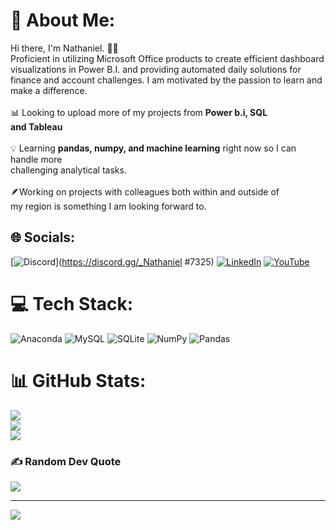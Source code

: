 # 💫 About Me:
 Hi there, I'm Nathaniel. 👋🏾<br>Proficient in utilizing Microsoft Office products to create efficient dashboard visualizations in Power B.I. and providing automated daily solutions for finance and account challenges.
 I am motivated by the passion to learn and make a difference.<br><br>📊 Looking to upload more of my projects from **Power b.i, SQL<br> and Tableau**<br><br>💡 Learning **pandas, numpy, and machine learning** right now so I can handle more <br>challenging analytical tasks.<br><br>🪶Working on projects with colleagues both within and outside of <br>my region is something I am looking forward to.


## 🌐 Socials:
[![Discord](https://img.shields.io/badge/Discord-%237289DA.svg?logo=discord&logoColor=white)](https://discord.gg/_Nathaniel #7325) [![LinkedIn](https://img.shields.io/badge/LinkedIn-%230077B5.svg?logo=linkedin&logoColor=white)](https://linkedin.com/in/https://www.linkedin.com/in/nathanielagbajor/) [![YouTube](https://img.shields.io/badge/YouTube-%23FF0000.svg?logo=YouTube&logoColor=white)](https://youtube.com/@https://www.youtube.com/@debuggingmaths8514) 

# 💻 Tech Stack:
![Anaconda](https://img.shields.io/badge/Anaconda-%2344A833.svg?style=for-the-badge&logo=anaconda&logoColor=white) ![MySQL](https://img.shields.io/badge/mysql-%2300f.svg?style=for-the-badge&logo=mysql&logoColor=white) ![SQLite](https://img.shields.io/badge/sqlite-%2307405e.svg?style=for-the-badge&logo=sqlite&logoColor=white) ![NumPy](https://img.shields.io/badge/numpy-%23013243.svg?style=for-the-badge&logo=numpy&logoColor=white) ![Pandas](https://img.shields.io/badge/pandas-%23150458.svg?style=for-the-badge&logo=pandas&logoColor=white)
# 📊 GitHub Stats:
![](https://github-readme-stats.vercel.app/api?username=NathanielAgb&theme=radical&hide_border=false&include_all_commits=true&count_private=true)<br/>
![](https://github-readme-streak-stats.herokuapp.com/?user=NathanielAgb&theme=radical&hide_border=false)<br/>
![](https://github-readme-stats.vercel.app/api/top-langs/?username=NathanielAgb&theme=radical&hide_border=false&include_all_commits=true&count_private=true&layout=compact)

### ✍️ Random Dev Quote
![](https://quotes-github-readme.vercel.app/api?type=horizontal&theme=radical)

---
[![](https://visitcount.itsvg.in/api?id=NathanielAgb&icon=0&color=0)](https://visitcount.itsvg.in)

<!-- Proudly created with GPRM ( https://gprm.itsvg.in ) -->
